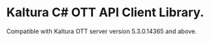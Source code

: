 # Kaltura C# OTT API Client Library.
Compatible with Kaltura OTT server version 5.3.0.14365 and above.
